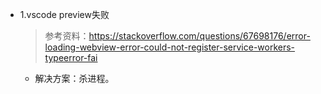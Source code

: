 
- 1.vscode preview失败
  > 参考资料：https://stackoverflow.com/questions/67698176/error-loading-webview-error-could-not-register-service-workers-typeerror-fai
  - 解决方案：杀进程。

